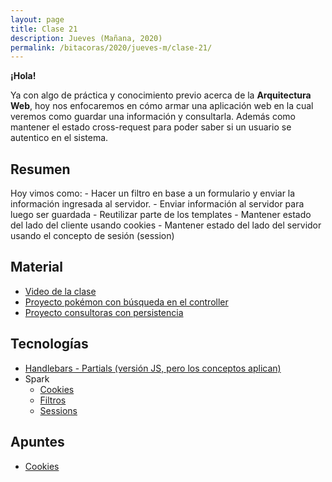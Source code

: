 ```yaml
---
layout: page
title: Clase 21
description: Jueves (Mañana, 2020)
permalink: /bitacoras/2020/jueves-m/clase-21/
---
```


**¡Hola!**

Ya con algo de práctica y conocimiento previo acerca de la __Arquitectura Web__, hoy nos enfocaremos en cómo armar una aplicación web en la cual veremos como guardar una información y consultarla. Además como mantener el estado cross-request para poder saber si un usuario se autentico en el sistema.

## Resumen

Hoy vimos como:
    - Hacer un filtro en base a un formulario y enviar la información ingresada al servidor.
    - Enviar información al servidor para luego ser guardada
    - Reutilizar parte de los templates
    - Mantener estado del lado del cliente usando cookies
    - Mantener estado del lado del servidor usando el concepto de sesión (session)

## Material

- [Video de la clase](https://youtu.be/gCDOuhyVrWw)
- [Proyecto pokémon con búsqueda en el controller](https://github.com/dds-utn/spark-web-proof-of-concept/tree/pokemon-step-search)
- [Proyecto consultoras con persistencia](https://github.com/dds-utn/spark-web-proof-of-concept/tree/consultoras-con-persistencia)

## Tecnologías

- [Handlebars - Partials (versión JS, pero los conceptos aplican)](https://handlebarsjs.com/guide/partials.html)
- Spark
  - [Cookies](https://sparkjava.com/documentation#cookies)
  - [Filtros](https://sparkjava.com/documentation#filters)
  - [Sessions](https://sparkjava.com/documentation#sessions)

## Apuntes

- [Cookies](https://developer.mozilla.org/es/docs/Web/HTTP/Cookies)
